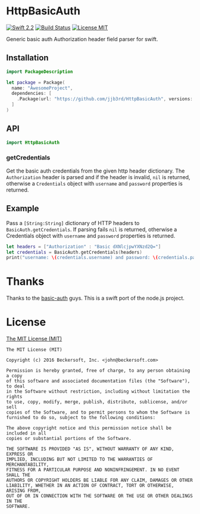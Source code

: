 # HttpBasicAuth

[![Swift 2.2](https://img.shields.io/badge/Swift-2.2-orange.svg?style=flat)](https://swift.org)
[![Build Status](https://travis-ci.org/jjb3rd/HttpBasicAuth.svg)](https://travis-ci.org/jjb3rd/HttpBasicAuth)
[![License MIT](https://img.shields.io/badge/License-MIT-blue.svg?style=flat)](https://opensource.org/licenses/MIT)

Generic basic auth Authorization header field parser for swift.  

## Installation

```swift
import PackageDescription

let package = Package(
  name: "AwesomeProject",
  dependencies: [
    .Package(url: "https://github.com/jjb3rd/HttpBasicAuth", versions: Version(0,1,1)..<Version(0,2,0))
  ]
)
```

## API

```swift
import HttpBasicAuth
```

### getCredentials

Get the basic auth credentials from the given http header dictionary. The 
`Authorization` header is parsed and if the header is invalid, `nil` is returned,
otherwise a `Credentials` object with `username` and `password` properties is 
returned.

## Example

Pass a `[String:String]` dictionary of HTTP headers to `BasicAuth.getCredentials`. 
If parsing fails `nil` is returned, otherwise a Credentials object with
`username` and `password` properties is returned.

```swift
let headers = ["Authorization" : "Basic dXNlcjpwYXNzd2Q="]
let credentials = BasicAuth.getCredentials(headers)
print("username: \(credentials.username) and password: \(credentials.password)")
```

# Thanks

Thanks to the [basic-auth](https://github.com/jshttp/basic-auth) guys.  This is a swift port of the node.js project.

# License

[The MIT License (MIT)](LICENSE.txt)

```
The MIT License (MIT)

Copyright (c) 2016 Beckersoft, Inc. <john@beckersoft.com>

Permission is hereby granted, free of charge, to any person obtaining a copy
of this software and associated documentation files (the "Software"), to deal
in the Software without restriction, including without limitation the rights
to use, copy, modify, merge, publish, distribute, sublicense, and/or sell
copies of the Software, and to permit persons to whom the Software is
furnished to do so, subject to the following conditions:

The above copyright notice and this permission notice shall be included in all
copies or substantial portions of the Software.

THE SOFTWARE IS PROVIDED "AS IS", WITHOUT WARRANTY OF ANY KIND, EXPRESS OR
IMPLIED, INCLUDING BUT NOT LIMITED TO THE WARRANTIES OF MERCHANTABILITY,
FITNESS FOR A PARTICULAR PURPOSE AND NONINFRINGEMENT. IN NO EVENT SHALL THE
AUTHORS OR COPYRIGHT HOLDERS BE LIABLE FOR ANY CLAIM, DAMAGES OR OTHER
LIABILITY, WHETHER IN AN ACTION OF CONTRACT, TORT OR OTHERWISE, ARISING FROM,
OUT OF OR IN CONNECTION WITH THE SOFTWARE OR THE USE OR OTHER DEALINGS IN THE
SOFTWARE.
```
